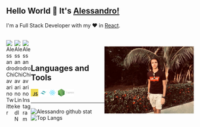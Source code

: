 ## Hello World 👋 It's [Alessandro!](https://portafolio-alessandro-chiavarino.netlify.app)
I'm a Full Stack Developer with my ♥ in [React](https://reactjs.org).

<br/>

<a href="https://twitter.com/alesso_1912">
<img align="left" alt="Alessandro Chiavarino Twitter" width="22px" src="https://icongr.am/fontawesome/twitter.svg?size=128&color=70c8ff" />
</a>
<a href="https://linkedin.com/in/alessandro-chiavarino-a93a37235/">
<img align="left" alt="Alessandro Chiavarino LinkedIN" width="22px" src="https://icongr.am/fontawesome/linkedin.svg?size=128&color=70c8ff" />
</a>
<a href="https://www.instagram.com/alesso_chiavarino/">
<img align="left" alt="Alessandro Chiavarino Instagram" width="22px" src="https://icongr.am/fontawesome/instagram.svg?size=128&color=70c8ff" />
</a>

<br />

<img align="right" alt="GIF" src="./ft_mia.jpg" width="240px" />

<br />


## Languages and Tools
<code><img height="20" src="https://raw.githubusercontent.com/github/explore/80688e429a7d4ef2fca1e82350fe8e3517d3494d/topics/javascript/javascript.png"></code>
<code><img height="20" src="https://raw.githubusercontent.com/github/explore/80688e429a7d4ef2fca1e82350fe8e3517d3494d/topics/tailwind/tailwind.png"></code>
<code><img height="20" src="https://raw.githubusercontent.com/github/explore/80688e429a7d4ef2fca1e82350fe8e3517d3494d/topics/react/react.png"></code>
<code><img height="20" src="https://raw.githubusercontent.com/github/explore/80688e429a7d4ef2fca1e82350fe8e3517d3494d/topics/nodejs/nodejs.png"></code>
<code><img height="20" src="https://raw.githubusercontent.com/github/explore/80688e429a7d4ef2fca1e82350fe8e3517d3494d/topics/express/express.png"></code>

---

![Alessandro github stat](https://github-readme-stats.vercel.app/api?username=alesso-chiavarino&show_icons=true&hide_border=true&bg_color=000)
![Top Langs](https://github-readme-stats.vercel.app/api/top-langs/?username=alesso-chiavarino&hide_progress=true&bg_color=000)

